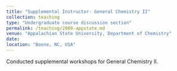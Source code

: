 ```yaml
---
title: "Supplemental Instructor- General Chemistry II"
collection: teaching
type: "Undergraduate course discussion section"
permalink: /teaching/2009-appstate.md
venue: "Appalachian State University, Department of Chemistry"
date:
location: "Boone, NC, USA"
---
```


Conducted supplemental workshops for General Chemistry II.
